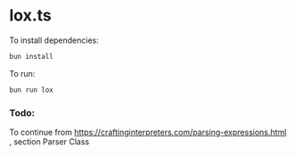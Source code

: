 # lox.ts

To install dependencies:

```bash
bun install
```

To run:

```bash
bun run lox 
```

### Todo:

To continue from https://craftinginterpreters.com/parsing-expressions.html
, section Parser Class 